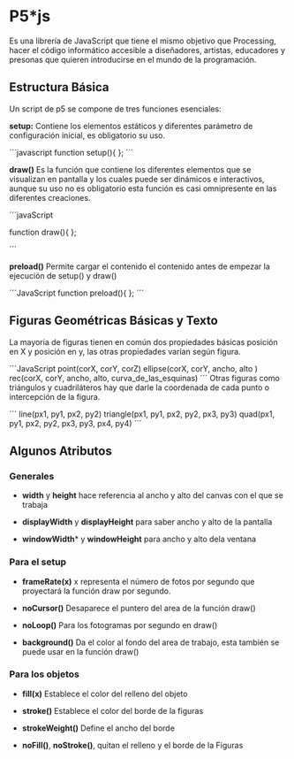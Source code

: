 # P5*js

Es una librería de JavaScript que tiene el mismo objetivo que Processing, hacer el código informático accesible a diseñadores, artistas, educadores y presonas que quieren introducirse en el mundo de la programación.

## Estructura Básica

Un script de p5 se compone de tres funciones esenciales:

**setup:** Contiene los elementos estáticos y diferentes parámetro de configuración inicial, es obligatorio su uso.

´´´javascript
function setup(){
};
´´´

**draw()** Es la función que contiene los diferentes elementos que se visualizan en pantalla y los cuales puede ser dinámicos e interactivos, aunque su uso no es obligatorio esta función es casi omnipresente en las diferentes creaciones.

´´´javaScript

function draw(){
};

´´´

**preload()** Permite cargar el contenido el contenido antes de empezar la ejecución de setup() y draw()

´´´JavaScript
function preload(){
};
´´´


## Figuras Geométricas Básicas y Texto

La mayoria de figuras tienen en común dos propiedades básicas posición en X y posición en y, las otras propiedades varían según figura.

´´´JavaScript
point(corX, corY, corZ)
ellipse(corX, corY, ancho, alto )
rec(corX, corY, ancho, alto, curva_de_las_esquinas)
´´´
Otras figuras como triángulos  y cuadriláteros hay que darle la coordenada de cada punto o intercepción de la figura.

´´´
line(px1, py1, px2, py2)
triangle(px1, py1, px2, py2, px3, py3)
quad(px1, py1, px2, py2, px3, py3, px4, py4)
´´´

## Algunos Atributos

### Generales

* **width** y **height** hace referencia al ancho y alto del canvas con el que se trabaja

* **displayWidth** y **displayHeight** para saber ancho y alto de la pantalla 

* **windowWidth*** y **windowHeight** para ancho y alto dela ventana


### Para el setup

* **frameRate(x)** x representa el número de fotos por segundo que proyectará la función draw por segundo.

* **noCursor()** Desaparece el puntero del area de la función draw()

* **noLoop()** Para los fotogramas por segundo en draw()

* **background()** Da el color al fondo del area de trabajo, esta también se puede usar en la función draw()

	
### Para los objetos

* **fill(x)** Establece el color del relleno del objeto

* **stroke()** Establece el color del borde de la figuras

* **strokeWeight()** Define el ancho del borde

* **noFill()**, **noStroke()**, quitan el relleno y el borde de la Figuras